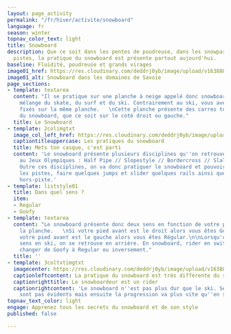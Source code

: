 ```yaml
---
layout: page_activity
permalink: "/fr/hiver/activite/snowboard"
language: fr
season: winter
topnav_color_text: light
title: Snowboard
description: Que ce soit dans les pentes de poudreuse, dans les snowparks ou sur les
  pistes, la pratique du snowboard est présente partout aujourd'hui.
baseline: Fluidité, poudreuse et grands virages
image01_href: https://res.cloudinary.com/deddrj0yb/image/upload/v1638883532/website/winter/Snowboard-marche_prsset.jpg
image01_alt: Snowboard dans les domaines de Savoie
page_sections:
- template: textarea
  content: "Il se pratique sur une planche à neige appelé donc snowboard. C'est un
    mélange du skate, du surf et du ski. Contrairement au ski, vous avez les 2 pieds
    fixés sur la même planche.   \nCette planche présente des carres tout le long
    du snowboard, que ce soit sur le coté droit ou gauche."
  title: Le Snowboard
- template: 2colimgtxt
  image_col_left_href: https://res.cloudinary.com/deddrj0yb/image/upload/v1638883539/website/winter/Snowboard-rider-debout_oecizy.jpg
  captiontitleuppercase: Les pratiques du snowboard
  title: Mets ton casque, c'est parti
  content: 'Le snowboard présente plusieurs disciplines qu''on retrouve par exemple
    au Jeux Olympiques : Half Pipe // Slopestyle // Bordercross // Slalom //Freeride.
    Outre ces disciplines, on va donc pratiquer le snowboard et pouvoir carver sur
    les pistes, faire quelques jumps et slider quelques rails ainsi que flotter en
    hors-piste.'
- template: liststyle01
  title: Dans quel sens ?
  item:
  - Regular
  - Goofy
- template: textarea
  content: "Le snowboard présente donc deux sens en fonction de votre pied avant sur
    la planche.   \nSi votre pied avant est le droit alors vous êtes Goofy.  \nSi
    votre pied avant est le gauche alors vous êtes Régular.\n\nLorsqu'on change de
    sens en ski, on se retrouve en arrière. En snowboard, rider en switch c'est donc
    changer de Goofy à Regular ou inversement."
  title: ''
- template: 3coltxtimgtxt
  imagecenter: https://res.cloudinary.com/deddrj0yb/image/upload/v1638883542/website/winter/Snowboard-saut-neige_t0coxa.jpg
  captionleftcontent: La pratique du snowboard est très différente du ski
  captionrighttitle: Le snowboardeur est un rider
  captionrightcontent: 'Le snowboard n''est pas plus dur que le ski. Ses débuts ne
    sont pas évidents mais ensuite la progression va plus vite qu''en ski. '
topnav_text_color: light
engage: Apprenez tous les secrets du snowboard et de son style
published: false

---
```

